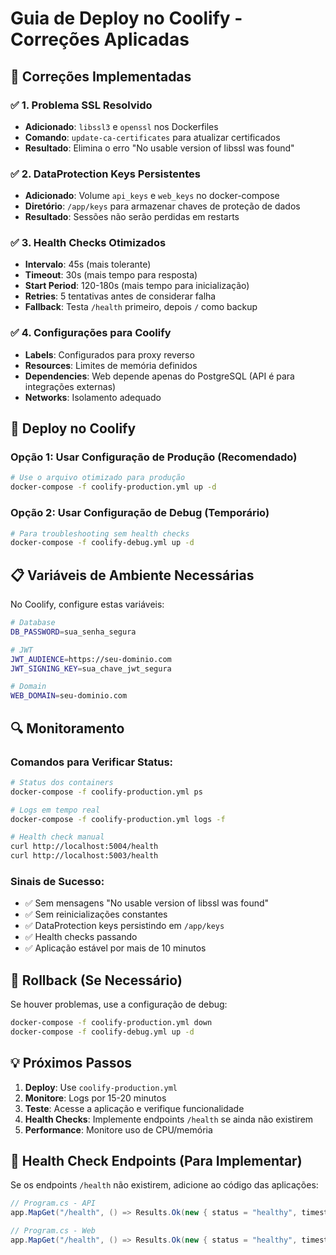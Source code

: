 # Guia de Deploy no Coolify - Correções Aplicadas

## 🔧 Correções Implementadas

### ✅ 1. Problema SSL Resolvido
- **Adicionado**: `libssl3` e `openssl` nos Dockerfiles
- **Comando**: `update-ca-certificates` para atualizar certificados
- **Resultado**: Elimina o erro "No usable version of libssl was found"

### ✅ 2. DataProtection Keys Persistentes
- **Adicionado**: Volume `api_keys` e `web_keys` no docker-compose
- **Diretório**: `/app/keys` para armazenar chaves de proteção de dados
- **Resultado**: Sessões não serão perdidas em restarts

### ✅ 3. Health Checks Otimizados
- **Intervalo**: 45s (mais tolerante)
- **Timeout**: 30s (mais tempo para resposta)
- **Start Period**: 120-180s (mais tempo para inicialização)
- **Retries**: 5 tentativas antes de considerar falha
- **Fallback**: Testa `/health` primeiro, depois `/` como backup

### ✅ 4. Configurações para Coolify
- **Labels**: Configurados para proxy reverso
- **Resources**: Limites de memória definidos
- **Dependencies**: Web depende apenas do PostgreSQL (API é para integrações externas)
- **Networks**: Isolamento adequado

## 🚀 Deploy no Coolify

### Opção 1: Usar Configuração de Produção (Recomendado)
```bash
# Use o arquivo otimizado para produção
docker-compose -f coolify-production.yml up -d
```

### Opção 2: Usar Configuração de Debug (Temporário)
```bash
# Para troubleshooting sem health checks
docker-compose -f coolify-debug.yml up -d
```

## 📋 Variáveis de Ambiente Necessárias

No Coolify, configure estas variáveis:

```bash
# Database
DB_PASSWORD=sua_senha_segura

# JWT
JWT_AUDIENCE=https://seu-dominio.com
JWT_SIGNING_KEY=sua_chave_jwt_segura

# Domain
WEB_DOMAIN=seu-dominio.com
```

## 🔍 Monitoramento

### Comandos para Verificar Status:
```bash
# Status dos containers
docker-compose -f coolify-production.yml ps

# Logs em tempo real
docker-compose -f coolify-production.yml logs -f

# Health check manual
curl http://localhost:5004/health
curl http://localhost:5003/health
```

### Sinais de Sucesso:
- ✅ Sem mensagens "No usable version of libssl was found"
- ✅ Sem reinicializações constantes
- ✅ DataProtection keys persistindo em `/app/keys`
- ✅ Health checks passando
- ✅ Aplicação estável por mais de 10 minutos

## 🔄 Rollback (Se Necessário)

Se houver problemas, use a configuração de debug:
```bash
docker-compose -f coolify-production.yml down
docker-compose -f coolify-debug.yml up -d
```

## 💡 Próximos Passos

1. **Deploy**: Use `coolify-production.yml`
2. **Monitore**: Logs por 15-20 minutos
3. **Teste**: Acesse a aplicação e verifique funcionalidade
4. **Health Checks**: Implemente endpoints `/health` se ainda não existirem
5. **Performance**: Monitore uso de CPU/memória

## 🔧 Health Check Endpoints (Para Implementar)

Se os endpoints `/health` não existirem, adicione ao código das aplicações:

```csharp
// Program.cs - API
app.MapGet("/health", () => Results.Ok(new { status = "healthy", timestamp = DateTime.UtcNow }));

// Program.cs - Web
app.MapGet("/health", () => Results.Ok(new { status = "healthy", timestamp = DateTime.UtcNow }));
```